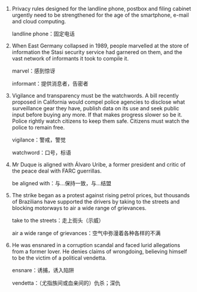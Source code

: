 1. Privacy rules designed for the landline phone, postbox and filing cabinet urgently need to be strengthened for the age of the smartphone, e-mail and cloud computing. 

   landline phone：固定电话

   

2. When East Germany collapsed in 1989, people marvelled at the store of information the Stasi security service had garnered on them, and the vast network of informants it took to compile it.

   marvel：感到惊讶

   informant：提供消息者，告密者

   

3. Vigilance and transparency must be the watchwords. A bill recently proposed in California would compel police agencies to disclose what surveillance gear they have, publish data on its use and seek public input before buying any more. If that makes progress slower so be it. Police rightly watch citizens to keep them safe. Citizens must watch the police to remain free. 

   vigilance：警戒，警觉

   watchword：口号，标语

   

4. Mr Duque is aligned with Álvaro Uribe, a former president and critic of the peace deal with FARC guerrillas. 

   be aligned with：与...保持一致，与...结盟

   

5. The strike began as a protest against rising petrol prices, but thousands of Brazilians have supported the drivers by taking to the streets and blocking motorways to air a wide range of grievances. 

   take to the streets：走上街头（示威）

   air a wide range of grievances：空气中弥漫着各种各样的不满

   

6. He was ensnared in a corruption scandal and faced lurid allegations from a former lover. He denies claims of wrongdoing, believing himself to be the victim of a political vendetta.

   ensnare：诱捕，诱入陷阱

   vendetta：（尤指族间或血亲间的）仇杀；深仇 